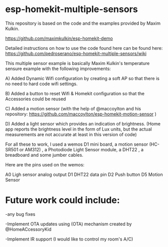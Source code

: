 # esp-homekit-multiple-sensors

This repository is based on the code and the examples provided by Maxim Kulkin.

https://github.com/maximkulkin/esp-homekit-demo

Detailed instructions on how to use the code found here can be found here: https://github.com/pedroserano/esp-homekit-multiple-sensors/wiki

This multiple sensor example is basically Maxim Kulkin's temperature sensure example with the following improvements: 

A) Added Dynamic Wifi configuration by creating a soft AP so that there is no need to hard code wifi settings. 

B) Added a button to reset Wifi & Homekit configuration so that the Accessories could be reused

C) Added a motion sensor (with the help of @maccoylton and his repository: https://github.com/maccoylton/esp-homekit-motion-sensor ) 

D) Added a light sensor which provides an indication of brightness. (Home app reports the brightness level in the form of Lux units, but the actual measurements are not accurate at least in this version of code)  


For all these to work, I used a wemos D1 mini board, a motion sensor (HC-SR501 or AM312) , a Photodiode Light Sensor module,  a DHT22 , a breadboard and some jumber cables. 

Here are the pins used on the wemos: 

A0  Ligh sensor analog output
D1  DHT22 data pin
D2  Push button
D5  Motion Sensor

# Future work could include: 

-any bug fixes

-Implement OTA updates using (OTA) mechanism created by @HomeACcessoryKid

-Implement IR support (I would like to control my room's A/C)

